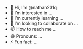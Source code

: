 - 👋 Hi, I’m @nathan231q
- 👀 I’m interested in ...
- 🌱 I’m currently learning ...
- 💞️ I’m looking to collaborate on ...
- 📫 How to reach me ...
- 😄 Pronouns: ...
- ⚡ Fun fact: ...

<!---
nathan231q/nathan231q is a ✨ special ✨ repository because its `README.md` (this file) appears on your GitHub profile.
You can click the Preview link to take a look at your changes.
--->
